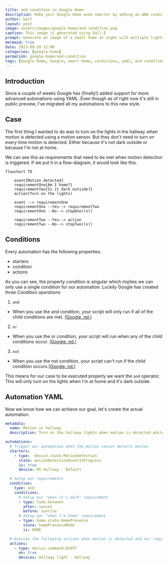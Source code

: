 ```yaml
---
title: and condition in Google Home
description: Make your Google Home even smarter by adding an AND condition to your custom automation.
author: bart
layout: post
image: assets/images/google-home/and-condition.png
caption: This image is generated using Dall-E
prompt: Generate an image of a small home at night with multiple lights in a minimalistic flat style
mermaid: true
date: 2023-09-20 12:00
categories: [google-home]
permalink: google-home/and-condition
tags: [Google Home, Google, smart home, conditions, yaml, and condition]
---
```


## Introduction

Since a couple of weeks Google has (finally!) added support for more advanced automations using YAML. Even though as of right now it's still in public preview, I've migrated all my automations to this new style.

## Case

The first thing I wanted to do was to turn on the lights in the hallway when motion is detected using a motion sensor. But they don't need to turn on every time motion is detected. Either because it's not dark outside or because I'm not at home.

We can see this as requirements that need to be met when motion detection is triggered. If we put it in a flow-diagram, it would look like this.

```mermaid
flowchart TD

    event[Motion detected]
    requirementOne{Am I home?}
    requirementTwo{Is it dark outside?}
    action(Turn on the lights)

    event --> requirementOne
    requirementOne --Yes--> requirementTwo
    requirementOne --No--> stopOne((x))

    requirementTwo --Yes--> action
    requirementTwo --No--> stopTwo((x))
```

## Conditions

Every automation has the following properties.

* starters
* condition
* actions

As you can see, the property _condition_ is singular which implies we can only use a single condition for our automation. Luckily Google has created three _Condition operations_

1. `and`
* When you use the and condition, your script will only run if all of the child conditions are met. [(Google, nd.)](https://support.google.com/googlenest/answer/13460475?sjid=8771963134352325461-NA#conditions&zippy=%2Cconditions%2Ccondition-operators)
2. `or`
* When you use the or condition, your script will run when any of the child conditions occur. [(Google, nd.)](https://support.google.com/googlenest/answer/13460475?sjid=8771963134352325461-NA#conditions&zippy=%2Cconditions%2Ccondition-operators)
3. `not`
* When you use the not condition, your script can't run if the child condition occurs.[(Google, nd.)](https://support.google.com/googlenest/answer/13460475?sjid=8771963134352325461-NA#conditions&zippy=%2Cconditions%2Ccondition-operators)

This means for our case to be executed properly we want the `and` operator. This will only turn on the lights when I'm at home and it's dark outside.

## Automation YAML

Now we know how we can achieve our goal, let's create the actual automation.

```yaml
metadata:
  name: Motion in hallway
  description: Turn on the hallway lights when motion is detected while I'm home and it's dark outside

automations:
  # Trigger our automation when the motion sensor detects motion
  starters:
    - type:  device.state.MotionDetection
      state: motionDetectionEventInProgress
      is: true
      device: MS Hallway - Default

  # Setup our requirements
  condition:
    type: and
    conditions:
      # Setup our "when it's dark" requirement
      - type: time.between
        after: sunset
        before: sunrise
      # Setup our "when I'm home" requirement
      - type: home.state.HomePresence
        state: homePresenceMode
        is: HOME

  # Execute the following actions when motion is detected and our requirements are both met
  actions:
    - type: device.command.OnOff
      on: true
      devices: Hallway light - Hallway
```